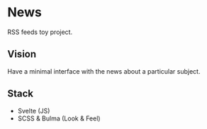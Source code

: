 # News
RSS feeds toy project.

## Vision 
Have a minimal interface with the news about a particular subject.

## Stack
- Svelte (JS)
- SCSS & Bulma (Look & Feel)
